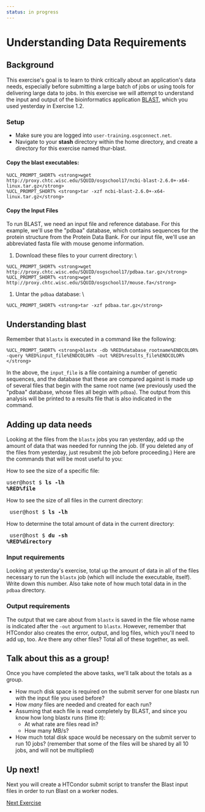 ```yaml
---
status: in progress
---
```


Understanding Data Requirements
===============================


Background
----------

This exercise's goal is to learn to think critically about an application's data needs, especially before submitting a large batch of jobs or using tools for delivering large data to jobs. In this exercise we will attempt to understand the input and output of the bioinformatics application [BLAST](http://blast.ncbi.nlm.nih.gov/), which you used yesterday in Exercise 1.2.

### Setup

-   Make sure you are logged into `user-training.osgconnect.net`.
-   Navigate to your **stash** directory within the home directory, and create a directory for this exercise named thur-blast.

#### Copy the blast executables:

``` console
%UCL_PROMPT_SHORT% <strong>wget http://proxy.chtc.wisc.edu/SQUID/osgschool17/ncbi-blast-2.6.0+-x64-linux.tar.gz</strong>
%UCL_PROMPT_SHORT% <strong>tar -xzf ncbi-blast-2.6.0+-x64-linux.tar.gz</strong>
```

#### Copy the Input Files

To run BLAST, we need an input file and reference database. For this example, we'll use the "pdbaa" database, which contains sequences for the protein structure from the Protein Data Bank. For our input file, we'll use an abbreviated fasta file with mouse genome information.

1.  Download these files to your current directory: \\

``` console
%UCL_PROMPT_SHORT% <strong>wget http://proxy.chtc.wisc.edu/SQUID/osgschool17/pdbaa.tar.gz</strong>
%UCL_PROMPT_SHORT% <strong>wget http://proxy.chtc.wisc.edu/SQUID/osgschool17/mouse.fa</strong>
```

1.  Untar the `pdbaa` database: \\

``` console
%UCL_PROMPT_SHORT% <strong>tar -xzf pdbaa.tar.gz</strong>
```

Understanding blast
-------------------

Remember that `blastx` is executed in a command like the following:

``` console
%UCL_PROMPT_SHORT% <strong>blastx -db %RED%database_rootname%ENDCOLOR% -query %RED%input_file%ENDCOLOR% -out %RED%results_file%ENDCOLOR%</strong>
```

In the above, the `input_file` is a file containing a number of genetic sequences, and the database that these are compared against is made up of several files that begin with the same root name (we previously used the "pdbaa" database, whose files all begin with `pdbaa`). The output from this analysis will be printed to a results file that is also indicated in the command.

Adding up data needs
--------------------

Looking at the files from the `blastx` jobs you ran yesterday, add up the amount of data that was needed for running the job. (If you deleted any of the files from yesterday, just resubmit the job before proceeding.) Here are the commands that will be most useful to you:

How to see the size of a specific file: <pre class="screen"> user@host $ **ls -lh %RED%file<span class="twiki-macro ENDCOLOR"></span>** </pre>

How to see the size of all files in the current directory: <pre class="screen"> user@host $ **ls -lh** </pre>

How to determine the total amount of data in the current directory: <pre class="screen"> user@host $ **du -sh %RED%directory<span class="twiki-macro ENDCOLOR"></span>** </pre>

### Input requirements

Looking at yesterday's exercise, total up the amount of data in all of the files necessary to run the `blastx` job (which will include the executable, itself). Write down this number. Also take note of how much total data in in the `pdbaa` directory.

### Output requirements

The output that we care about from `blastx` is saved in the file whose name is indicated after the `-out` argument to `blastx`. However, remember that HTCondor also creates the error, output, and log files, which you'll need to add up, too. Are there any other files? Total all of these together, as well.

Talk about this as a group!
---------------------------

Once you have completed the above tasks, we'll talk about the totals as a group.

-   How much disk space is required on the submit server for one blastx run with the input file you used before?
-   How *many* files are needed and created for each run?
-   Assuming that each file is read completely by BLAST, and since you know how long blastx runs (time it):
    -   At what rate are files read in?
    -   How many MB/s?
-   How much total disk space would be necessary on the submit server to run 10 jobs? (remember that some of the files will be shared by all 10 jobs, and will not be multiplied)

Up next!
--------

Next you will create a HTCondor submit script to transfer the Blast input files in order to run Blast on a worker nodes.

[Next Exercise](Education.UserSchool17Thurs22HTCondorFT)


